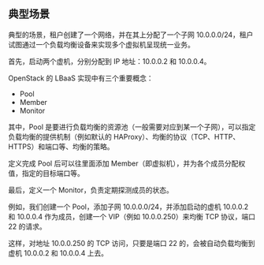 ## 典型场景
典型的场景，租户创建了一个网络，并在其上分配了一个子网 10.0.0.0/24，租户试图通过一个负载均衡设备来实现多个虚拟机呈现统一业务。

首先，启动两个虚机，分别分配到 IP 地址：10.0.0.2 和 10.0.0.4。

OpenStack 的 LBaaS 实现中有三个重要概念：
* Pool
* Member
* Monitor

其中，Pool 是要进行负载均衡的资源池（一般需要对应到某一个子网），可以指定负载均衡的提供机制（例如默认的 HAProxy）、均衡的协议（TCP、HTTP、HTTPS）和端口等、均衡的策略。

定义完成 Pool 后可以往里面添加 Member（即虚拟机），并为各个成员分配权值，指定的目标端口等。

最后，定义一个 Monitor，负责定期探测成员的状态。

例如，我们创建一个 Pool，添加子网 10.0.0.0/24，并添加启动的虚机 10.0.0.2 和 10.0.0.4 作为成员，创建一个 VIP（例如 10.0.0.250）来均衡 TCP 协议，端口 22 的请求。

这样，对地址 10.0.0.250 的 TCP 访问，只要是端口 22 的，会被自动负载均衡到虚机 10.0.0.2 和 10.0.0.4 上去。
